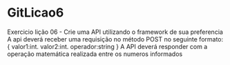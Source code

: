 # GitLicao6
Exercicio lição 06 - Crie uma API utilizando o framework de sua preferencia
A api deverá receber uma requisição no método POST no seguinte formato:
{ valor1:int.
  valor2:int.
  operador:string
}
A API deverá responder com a operação matemática realizada entre os numeros informados
